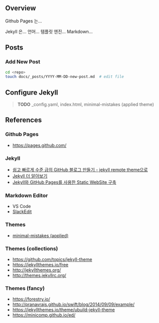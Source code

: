 ## Overview
Github Pages 는...

Jekyll 은... 언어... 템플릿 엔진... Markdown...

## Posts
### Add New Post
```bash
cd <repo>
touch docs/_posts/YYYY-MM-DD-new-post.md  # edit file
```

## Configure Jekyll
> **TODO**
> _config.yaml, index.html, minimal-mistakes (applied theme)

## References
### Github Pages
* https://pages.github.com/

### Jekyll
* [쉽고 빠르게 수준 급의 GitHub 블로그 만들기 - jekyll remote theme으로](https://dreamgonfly.github.io/2018/01/27/jekyll-remote-theme.html)
* [Jekyll 더 알아보기](https://ehfgk78.github.io/2017/12/27/jekyll-detail/)
* [Jekyll와 GitHub Pages를 사용한 Static WebSite 구축](https://poiemaweb.com/jekyll-basics)

### Markdown Editor
* VS Code
* [SlackEdit](https://stackedit.io/)

### Themes
* [minimal-mistakes (applied)](https://mmistakes.github.io/minimal-mistakes/)

### Themes (collections)
* https://github.com/topics/jekyll-theme
* https://jekyllthemes.io/free
* http://jekyllthemes.org/
* http://themes.jekyllrc.org/

### Themes (fancy)
* https://forestry.io/
* http://pranavrajs.github.io/swift/blog/2014/09/09/example/
* https://jekyllthemes.io/theme/ubuild-jekyll-theme
* https://minicomp.github.io/ed/
